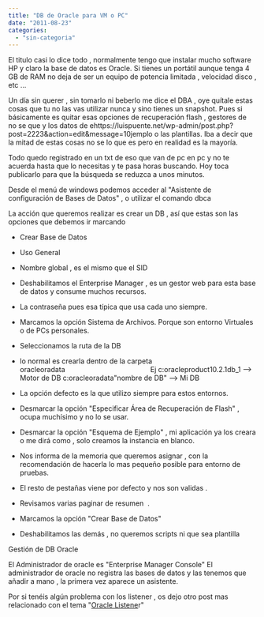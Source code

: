 ```yaml
---
title: "DB de Oracle para VM o PC"
date: "2011-08-23"
categories: 
  - "sin-categoria"
---
```


El titulo casi lo dice todo , normalmente tengo que instalar mucho software HP y claro la base de datos es Oracle. Si tienes un portátil aunque tenga 4 GB de RAM no deja de ser un equipo de potencia limitada , velocidad disco , etc ...

Un día sin querer , sin tomarlo ni beberlo me dice el DBA , oye quítale estas cosas que tu no las vas utilizar nunca y sino tienes un snapshot. Pues si básicamente es quitar esas opciones de recuperación flash , gestores de no se que y los datos de ehttps://luispuente.net/wp-admin/post.php?post=2223&action=edit&message=10jemplo o las plantillas. Iba a decir que la mitad de estas cosas no se lo que es pero en realidad es la mayoría.

Todo quedo registrado en un txt de eso que van de pc en pc y no te acuerda hasta que lo necesitas y te pasa horas buscando. Hoy toca publicarlo para que la búsqueda se reduzca a unos minutos.

Desde el menú de windows podemos acceder al "Asistente de configuración de Bases de Datos" , o utilizar el comando dbca

La acción que queremos realizar es crear un DB , así que estas son las opciones que debemos ir marcando

- Crear Base de Datos
- Uso General
- Nombre global , es el mismo que el SID
- Deshabilitamos el Enterprise Manager , es un gestor web para esta base de datos y consume muchos recursos.
- La contraseña pues esa típica que usa cada uno siempre.
- Marcamos la opción Sistema de Archivos. Porque son entorno Virtuales o de PCs personales.
- Seleccionamos la ruta de la DB

- lo normal es crearla dentro de la carpeta oracleoradata                                            Ej c:oracleproduct10.2.1db\_1 --> Motor de DB c:oracleoradata"nombre de DB" --> Mi DB
- La opción defecto es la que utilizo siempre para estos entornos.
- Desmarcar la opción "Especificar Área de Recuperación de Flash" , ocupa muchísimo y no lo se usar.
- Desmarcar la opción "Esquema de Ejemplo" , mi aplicación ya los creara o me dirá como , solo creamos la instancia en blanco.
- Nos informa de la memoria que queremos asignar , con la recomendación de hacerla lo mas pequeño posible para entorno de pruebas.
- El resto de pestañas viene por defecto y nos son validas .
- Revisamos varias paginar de resumen  .
- Marcamos la opción "Crear Base de Datos"
- Deshabilitamos las demás , no queremos scripts ni que sea plantilla

Gestión de DB Oracle

El Administrador de oracle es "Enterprise Manager Console" El administrador de oracle no registra las bases de datos y las tenemos que añadir a mano , la primera vez aparece un asistente.

Por si tenéis algún problema con los listener , os dejo otro post mas relacionado con el tema "[Oracle Listene](https://luispuente.net/2009/05/oracle-listener/ "Oracle Listener")r"
